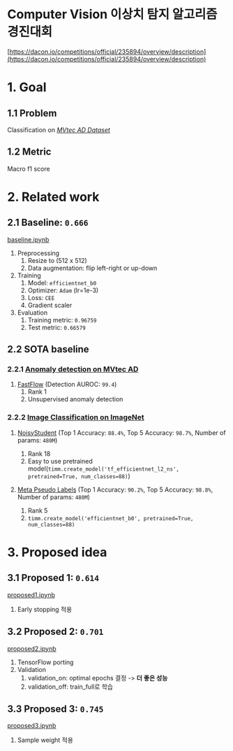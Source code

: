 # Computer Vision 이상치 탐지 알고리즘 경진대회
[https://dacon.io/competitions/official/235894/overview/description](https://dacon.io/competitions/official/235894/overview/description)


# 1. Goal
## 1.1 Problem
Classification on [*MVtec AD Dataset*](https://www.mvtec.com/company/research/datasets/mvtec-ad)

## 1.2 Metric
Macro f1 score


# 2. Related work
## 2.1 Baseline: `0.666`
[baseline.ipynb](baseline.ipynb)

1. Preprocessing
   1. Resize to (512 x 512)
   2. Data augmentation: flip left-right or up-down
2. Training
   1. Model: `efficientnet_b0`
   2. Optimizer: `Adam` (lr=1e-3)
   3. Loss: `CEE`
   4. Gradient scaler
3. Evaluation
   1. Training metric: `0.96759`
   2. Test metric: `0.66579`

## 2.2 SOTA baseline
### 2.2.1 [Anomaly detection on MVtec AD](https://paperswithcode.com/sota/anomaly-detection-on-mvtec-ad)
1. [FastFlow](https://github.com/gathierry/FastFlow) (Detection AUROC: `99.4`)
   1. Rank 1
   2. Unsupervised anomaly detection

### 2.2.2 [Image Classification on ImageNet](https://paperswithcode.com/sota/image-classification-on-imagenet)
1. [NoisyStudent](https://github.com/rwightman/pytorch-image-models/blob/9a25fdf3ad0414b4d66da443fe60ae0aa14edc84/timm/models/efficientnet.py#L1520) (Top 1 Accuracy: `88.4%`, Top 5 Accuracy: `98.7%`, Number of params: `480M`)
   1. Rank 18
   2. Easy to use pretrained model(`timm.create_model('tf_efficientnet_l2_ns', pretrained=True, num_classes=88)`) 

2. [Meta Pseudo Labels](https://github.com/google-research/google-research/tree/master/meta_pseudo_labels) (Top 1 Accuracy: `90.2%`, Top 5 Accuracy: `98.8%`, Number of params: `480M`)
   1. Rank 5
   2. `timm.create_model('efficientnet_b0', pretrained=True, num_classes=88)` 


# 3. Proposed idea
## 3.1 Proposed 1: `0.614`
[proposed1.ipynb](proposed1.ipynb)
1. Early stopping 적용


## 3.2 Proposed 2: `0.701`
[proposed2.ipynb](proposed2.ipynb)
1. TensorFlow porting
2. Validation
   1. validation_on: optimal epochs 결정 -> **더 좋은 성능**
   2. validation_off: train_full로 학습


## 3.3 Proposed 3: `0.745`
[proposed3.ipynb](proposed3.ipynb)
1. Sample weight 적용

